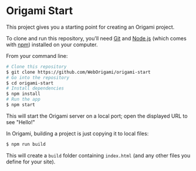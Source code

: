 # Origami Start

This project gives you a starting point for creating an Origami project.

To clone and run this repository, you'll need [Git](https://git-scm.com) and [Node.js](https://nodejs.org/en/download/) (which comes with [npm](http://npmjs.com)) installed on your computer.

From your command line:

```bash
# Clone this repository
$ git clone https://github.com/WebOrigami/origami-start
# Go into the repository
$ cd origami-start
# Install dependencies
$ npm install
# Run the app
$ npm start
```

This will start the Origami server on a local port; open the displayed URL to see "Hello!"

In Origami, building a project is just copying it to local files:

```bash
$ npm run build
```

This will create a `build` folder containing `index.html` (and any other files you define for your site).
